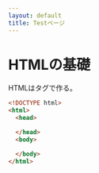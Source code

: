 ```yaml
---
layout: default
title: Testページ
---
```

# HTMLの基礎
HTMLはタグで作る。

```html
<!DOCTYPE html>
<html>
  <head>

  </head>
  <body>

  </body>
</html>
```
